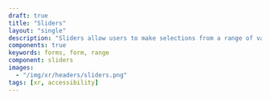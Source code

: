 ```yaml
---
draft: true
title: "Sliders"
layout: "single"
description: "Sliders allow users to make selections from a range of values."
components: true
keywords: forms, form, range
component: sliders
images:
  - "/img/xr/headers/sliders.png"
tags: [xr, accessibility]
---
```

